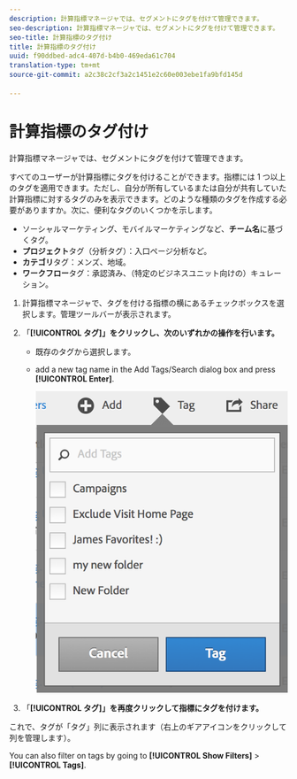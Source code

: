 ```yaml
---
description: 計算指標マネージャでは、セグメントにタグを付けて管理できます。
seo-description: 計算指標マネージャでは、セグメントにタグを付けて管理できます。
seo-title: 計算指標のタグ付け
title: 計算指標のタグ付け
uuid: f90ddbed-adc4-407d-b4b0-469eda61c704
translation-type: tm+mt
source-git-commit: a2c38c2cf3a2c1451e2c60e003ebe1fa9bfd145d

---
```



# 計算指標のタグ付け

計算指標マネージャでは、セグメントにタグを付けて管理できます。

すべてのユーザーが計算指標にタグを付けることができます。指標には 1 つ以上のタグを適用できます。ただし、自分が所有しているまたは自分が共有していた計算指標に対するタグのみを表示できます。どのような種類のタグを作成する必要がありますか。次に、便利なタグのいくつかを示します。

* ソーシャルマーケティング、モバイルマーケティングなど、**チーム名**&#x200B;に基づくタグ。
* **プロジェクト**&#x200B;タグ（分析タグ）：入口ページ分析など。
* **カテゴリ**&#x200B;タグ：メンズ、地域。
* **ワークフロー**&#x200B;タグ：承認済み、（特定のビジネスユニット向けの）キュレーション。

1. 計算指標マネージャで、タグを付ける指標の横にあるチェックボックスを選択します。管理ツールバーが表示されます。
1. 「**[!UICONTROL タグ]」をクリックし、次のいずれかの操作を行います。**

   * 既存のタグから選択します。
   * add a new tag name in the Add Tags/Search dialog box and press **[!UICONTROL Enter]**.

      ![](assets/cm_add_tags.png)

1. 「**[!UICONTROL タグ]」を再度クリックして指標にタグを付けます。**

これで、タグが「タグ」列に表示されます（右上のギアアイコンをクリックして列を管理します）。

You can also filter on tags by going to **[!UICONTROL Show Filters]** &gt; **[!UICONTROL Tags]**.
